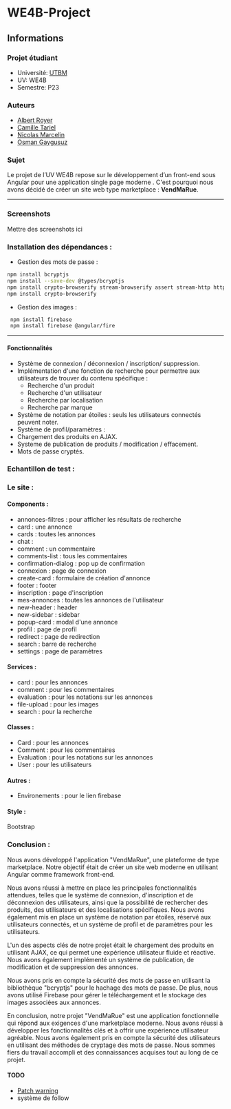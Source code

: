 # WE4B-Project

## Informations

### Projet étudiant

- Université: [UTBM](http://www.utbm.fr/)
- UV: WE4B
- Semestre: P23

### Auteurs

- [Albert Royer](https://github.com/Rarynn)
- [Camille Tariel](https://github.com/cami010318)
- [Nicolas Marcelin](https://github.com/nic0c0)
- [Osman Gaygusuz](https://github.com/osmandaway)

### Sujet

Le projet de l’UV WE4B repose sur le développement d’un front-end sous Angular pour une application single page moderne .
C'est pourquoi nous avons décidé de créer un site web type marketplace : **VendMaRue**.

---

### Screenshots

Mettre des screenshots ici

### Installation des dépendances :

- Gestion des mots de passe :

```bash
npm install bcryptjs
npm install --save-dev @types/bcryptjs
npm install crypto-browserify stream-browserify assert stream-http https-browserify os-browserify
npm install crypto-browserify
```

- Gestion des images :

```bash
 npm install firebase
 npm install firebase @angular/fire
```

---

#### Fonctionnalités

- Système de connexion / déconnexion / inscription/ suppression.
- Implémentation d'une fonction de recherche pour permettre aux utilisateurs de trouver du contenu spécifique :
  - Recherche d'un produit
  - Recherche d'un utilisateur
  - Recherche par localisation
  - Recherche par marque
- Système de notation par étoiles : seuls les utilisateurs connectés peuvent noter.
- Système de profil/paramètres :
- Chargement des produits en AJAX.
- Systeme de publication de produits / modification / effacement.
- Mots de passe cryptés.

### Echantillon de test :

### Le site :

#### Components :

- annonces-filtres : pour afficher les résultats de recherche
- card : une annonce
- cards : toutes les annonces
- chat :
- comment : un commentaire
- comments-list : tous les commentaires
- confirmation-dialog : pop up de confirmation
- connexion : page de connexion
- create-card : formulaire de création d'annonce
- footer : footer
- inscription : page d'inscription
- mes-annonces : toutes les annonces de l'utilisateur
- new-header : header
- new-sidebar : sidebar
- popup-card : modal d'une annonce
- profil : page de profil
- redirect : page de redirection
- search : barre de recherche
- settings : page de paramètres

#### Services :

- card : pour les annonces
- comment : pour les commentaires
- evaluation : pour les notations sur les annonces
- file-upload : pour les images
- search : pour la recherche

#### Classes :

- Card : pour les annonces
- Comment : pour les commentaires
- Evaluation : pour les notations sur les annonces
- User : pour les utilisateurs

#### Autres :

- Environements : pour le lien firebase

#### Style :

Bootstrap

### Conclusion :

Nous avons développé l'application "VendMaRue", une plateforme de type marketplace. Notre objectif était de créer un site web moderne en utilisant Angular comme framework front-end.

Nous avons réussi à mettre en place les principales fonctionnalités attendues, telles que le système de connexion, d'inscription et de déconnexion des utilisateurs, ainsi que la possibilité de rechercher des produits, des utilisateurs et des localisations spécifiques. Nous avons également mis en place un système de notation par étoiles, réservé aux utilisateurs connectés, et un système de profil et de paramètres pour les utilisateurs.

L'un des aspects clés de notre projet était le chargement des produits en utilisant AJAX, ce qui permet une expérience utilisateur fluide et réactive. Nous avons également implémenté un système de publication, de modification et de suppression des annonces.

Nous avons pris en compte la sécurité des mots de passe en utilisant la bibliothèque "bcryptjs" pour le hachage des mots de passe. De plus, nous avons utilisé Firebase pour gérer le téléchargement et le stockage des images associées aux annonces.

En conclusion, notre projet "VendMaRue" est une application fonctionnelle qui répond aux exigences d'une marketplace moderne. Nous avons réussi à développer les fonctionnalités clés et à offrir une expérience utilisateur agréable. Nous avons également pris en compte la sécurité des utilisateurs en utilisant des méthodes de cryptage des mots de passe. Nous sommes fiers du travail accompli et des connaissances acquises tout au long de ce projet.

#### TODO

- [Patch warning](https://stackoverflow.com/questions/67572355/webpack-5-angular-polyfill-for-node-js-crypto-js)
- système de follow
